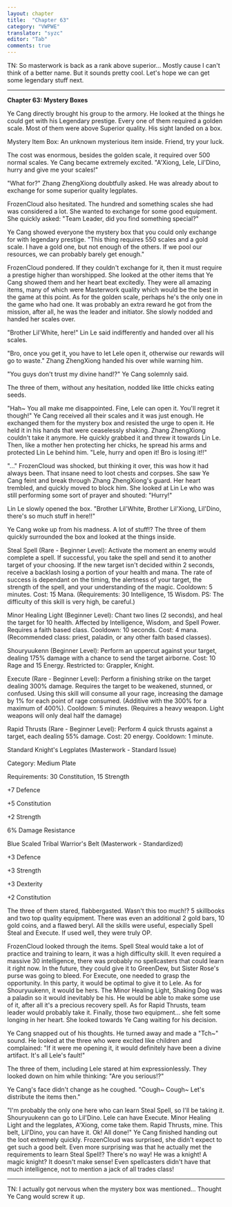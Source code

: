 ```yaml
---
layout: chapter
title:  "Chapter 63"
category: "VWPWE"
translator: "syzc"
editor: "Tab"
comments: true
---
```


TN: So masterwork is back as a rank above superior... Mostly cause I can't think of a better name. But it sounds pretty cool. Let's hope we can get some legendary stuff next.

---

**Chapter 63: Mystery Boxes**
 
Ye Cang directly brought his group to the armory. He looked at the things he could get with his Legendary prestige. Every one of them required a golden scale. Most of them were above Superior quality. His sight landed on a box.
 
Mystery Item Box: An unknown mysterious item inside. Friend, try your luck.
 
The cost was enormous, besides the golden scale, it required over 500 normal scales. Ye Cang became extremely excited. "A'Xiong, Lele, Lil'Dino, hurry and give me your scales!"
 
"What for?" Zhang ZhengXiong doubtfully asked. He was already about to exchange for some superior quality legplates.
 
FrozenCloud also hesitated. The hundred and something scales she had was considered a lot. She wanted to exchange for some good equipment. She quickly asked: "Team Leader, did you find something special?"
 
Ye Cang showed everyone the mystery box that you could only exchange for with legendary prestige. "This thing requires 550 scales and a gold scale. I have a gold one, but not enough of the others. If we pool our resources, we can probably barely get enough." 
 
FrozenCloud pondered. If they couldn't exchange for it, then it must require a prestige higher than worshipped. She looked at the other items that Ye Cang showed them and her heart beat excitedly. They were all amazing items, many of which were Masterwork quality which would be the best in the game at this point. As for the golden scale, perhaps he's the only one in the game who had one. It was probably an extra reward he got from the mission, after all, he was the leader and initiator. She slowly nodded and handed her scales over. 
 
"Brother Lil'White, here!" Lin Le said indifferently and handed over all his scales.
 
"Bro, once you get it, you have to let Lele open it, otherwise our rewards will go to waste." Zhang ZhengXiong handed his over while warning him.
 
"You guys don't trust my divine hand!?" Ye Cang solemnly said.
 
The three of them, without any hesitation, nodded like little chicks eating seeds.
 
"Hah~ You all make me disappointed. Fine, Lele can open it. You'll regret it though!" Ye Cang received all their scales and it was just enough. He exchanged them for the mystery box and resisted the urge to open it. He held it in his hands that were ceaselessly shaking. Zhang ZhengXiong couldn't take it anymore. He quickly grabbed it and threw it towards Lin Le. Then, like a mother hen protecting her chicks, he spread his arms and protected Lin Le behind him. "Lele, hurry and open it! Bro is losing it!!"
 
"..." FrozenCloud was shocked, but thinking it over, this was how it had always been. That insane need to loot chests and corpses. She saw Ye Cang feint and break through Zhang ZhengXiong's guard. Her heart trembled, and quickly moved to block him. She looked at Lin Le who was still performing some sort of prayer and shouted: "Hurry!"
 
Lin Le slowly opened the box. "Brother Lil'White, Brother Lil'Xiong, Lil'Dino, there's so much stuff in here!!"
 
Ye Cang woke up from his madness. A lot of stuff!? The three of them quickly surrounded the box and looked at the things inside.
 
Steal Spell (Rare - Beginner Level): Activate the moment an enemy would complete a spell. If successful, you take the spell and send it to another target of your choosing. If the new target isn't decided within 2 seconds, receive a backlash losing a portion of your health and mana. The rate of success is dependant on the timing, the alertness of your target, the strength of the spell, and your understanding of the magic. Cooldown: 5 minutes. Cost: 15 Mana. (Requirements: 30 Intelligence, 15 Wisdom. PS: The difficulty of this skill is very high, be careful.)
 
Minor Healing Light (Beginner Level): Chant two lines (2 seconds), and heal the target for 10 health. Affected by Intelligence, Wisdom, and Spell Power. Requires a faith based class. Cooldown: 10 seconds. Cost: 4 mana. (Recommended class: priest, paladin, or any other faith based classes).
 
Shouryuukenn (Beginner Level): Perform an uppercut against your target, dealing 175% damage with a chance to send the target airborne. Cost: 10 Rage and 15 Energy. Restricted to: Grappler, Knight.
 
Execute (Rare - Beginner Level): Perform a finishing strike on the target dealing 300% damage. Requires the target to be weakened, stunned, or confused. Using this skill will consume all your rage, increasing the damage by 1% for each point of rage consumed. (Additive with the 300% for a maximum of 400%). Cooldown: 5 minutes. (Requires a heavy weapon. Light weapons will only deal half the damage)
 
Rapid Thrusts (Rare - Beginner Level): Perform 4 quick thrusts against a target, each dealing 55% damage. Cost: 20 energy. Cooldown: 1 minute.
 
Standard Knight's Legplates (Masterwork - Standard Issue)
 
Category: Medium Plate
 
Requirements: 30 Constitution, 15 Strength
 
+7 Defence
 
+5 Constitution
 
+2 Strength
 
6% Damage Resistance
 
Blue Scaled Tribal Warrior's Belt (Masterwork - Standardized)
 
+3 Defence
 
+3 Strength
 
+3 Dexterity
 
+2 Constitution
 
The three of them stared, flabbergasted. Wasn't this too much!? 5 skillbooks and two top quality equipment. There was even an additional 2 gold bars, 10 gold coins, and a flawed beryl. All the skills were useful, especially Spell Steal and Execute. If used well, they were truly OP. 

FrozenCloud looked through the items. Spell Steal would take a lot of practice and training to learn, it was a high difficulty skill. It even required a massive 30 intelligence, there was probably no spellcasters that could learn it right now. In the future, they could give it to GreenDew, but Sister Rose's purse was going to bleed. For Execute, one needed to grasp the opportunity. In this party, it would be optimal to give it to Lele. As for Shouryuukenn, it would be hers. The Minor Healing Light, Shaking Dog was a paladin so it would inevitably be his. He would be able to make some use of it, after all it's a precious recovery spell. As for Rapid Thrusts, team leader would probably take it. Finally, those two equipment... she felt some longing in her heart. She looked towards Ye Cang waiting for his decision. 
 
Ye Cang snapped out of his thoughts. He turned away and made a "Tch~" sound. He looked at the three who were excited like children and complained: "If it were me opening it, it would definitely have been a divine artifact. It's all Lele's fault!"
 
The three of them, including Lele stared at him expressionlessly. They looked down on him while thinking: "Are you serious!?"

Ye Cang's face didn't change as he coughed. "Cough~ Cough~ Let's distribute the items then."
 
"I'm probably the only one here who can learn Steal Spell, so I'll be taking it. Shouryuukenn can go to Lil'Dino. Lele can have Execute. Minor Healing Light and the legplates, A'Xiong, come take them. Rapid Thrusts, mine. This belt, Lil'Dino, you can have it. Ok! All done!" Ye Cang finished handing out the loot extremely quickly. FrozenCloud was surprised, she didn't expect to get such a good belt. Even more surprising was that he actually met the requirements to learn Steal Spell!? There's no way! He was a knight! A magic knight? It doesn't make sense! Even spellcasters didn't have that much intelligence, not to mention a jack of all trades class!  

---

TN: I actually got nervous when the mystery box was mentioned... Thought Ye Cang would screw it up.
